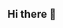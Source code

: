## Hi there 👋

<!--
**PM-coder24/PM-coder24** is a ✨ _special_ ✨ repository because its `README.md` (this file) appears on your GitHub profile.

Here are some ideas to get you started:

- 🤔 I’m looking for help learning more about programming
- 😄 Pronouns: she/her
-->
